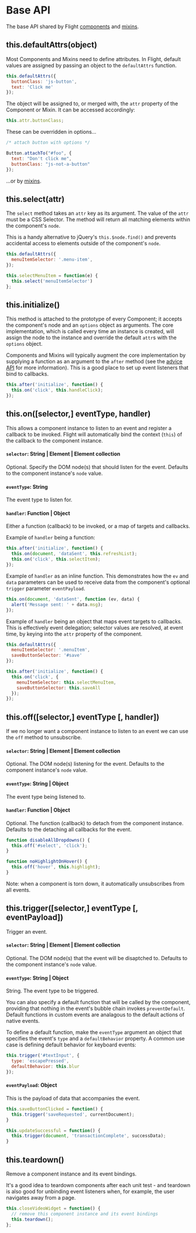 # Base API

The base API shared by Flight [components](component_api.md) and
[mixins](mixin_api.md).

<a name="this.defaultAttrs"></a>
## this.defaultAttrs(object)

Most Components and Mixins need to define attributes. In Flight, default values
are assigned by passing an object to the `defaultAttrs` function.

```js
this.defaultAttrs({
  buttonClass: 'js-button',
  text: 'Click me'
});
```

The object will be assigned to, or merged with, the `attr` property of the
Component or Mixin. It can be accessed accordingly:

```js
this.attr.buttonClass;
```

These can be overridden in options...

```js
/* attach button with options */

Button.attachTo("#foo", {
  text: "Don't click me",
  buttonClass: "js-not-a-button"
});
```

...or by [mixins](mixin_api.md).

<a name="this.select"></a>
## this.select(attr)

The `select` method takes an `attr` key as its argument. The value of the
`attr` must be a CSS Selector. The method will return all matching elements
within the component's `node`.

This is a handy alternative to jQuery's `this.$node.find()` and prevents
accidental access to elements outside of the component's `node`.

```js
this.defaultAttrs({
  menuItemSelector: '.menu-item',
});

this.selectMenuItem = function(e) {
  this.select('menuItemSelector')
};
```

<a name="this.initialize"></a>
## this.initialize()

This method is attached to the prototype of every Component; it accepts the component's node and an `options`
object as arguments. The core implementation, which is called every time an instance is created, will assign the
node to the instance and override the default `attr`s with the `options` object.

Components and Mixins will typically augment the core implementation by supplying a function as an argument to the
`after` method (see the [advice API](advice_api.md) for more information). This is a good place to set up event
listeners that bind to callbacks.

```js
this.after('initialize', function() {
  this.on('click', this.handleClick);
});
```

<a name="this.on"></a>
## this.on([selector,] eventType, handler)

This allows a component instance to listen to an event and register a callback to be
invoked. Flight will automatically bind the context (`this`) of the callback to
the component instance.

#### `selector`: String | Element | Element collection

Optional. Specify the DOM node(s) that should listen for the event.
Defaults to the component instance's `node` value.

#### `eventType`: String

The event type to listen for.

#### `handler`: Function | Object

Either a function (callback) to be invoked, or a map of targets and callbacks.

Example of `handler` being a function:

```js
this.after('initialize', function() {
  this.on(document, 'dataSent', this.refreshList);
  this.on('click', this.selectItem);
});
```

Example of `handler` as an inline function. This demonstrates how the `ev` and `data` parameters can be used
to receive data from the component's optional `trigger` parameter `eventPayload`.

```js
this.on(document, 'dataSent', function (ev, data) {
  alert('Message sent: ' + data.msg);
});
```

Example of `handler` being an object that maps event targets to callbacks.
This is effectively event delegation; selector values are resolved, at event
time, by keying into the `attr` property of the component.

```js
this.defaultAttrs({
  menuItemSelector: '.menuItem',
  saveButtonSelector: '#save'
});

this.after('initialize', function() {
  this.on('click', {
    menuItemSelector: this.selectMenuItem,
    saveButtonSelector: this.saveAll
  });
});
```

<a name="this.off"></a>
## this.off([selector,] eventType [, handler])

If we no longer want a component instance to listen to an event we can use the
`off` method to unsubscribe.

#### `selector`: String | Element | Element collection

Optional. The DOM node(s) listening for the event.
Defaults to the component instance's `node` value.

#### `eventType`: String | Object

The event type being listened to.

#### `handler`: Function | Object

Optional. The function (callback) to detach from the component instance.
Defaults to the detaching all callbacks for the event.

```js
function disableAllDropdowns() {
  this.off('#select', 'click');
}

function noHighlightOnHover() {
  this.off('hover', this.highlight);
}
```

Note: when a component is torn down, it automatically unsubscribes from all
events.

<a name="this.trigger"></a>
## this.trigger([selector,] eventType [, eventPayload])

Trigger an event.

#### `selector`: String | Element | Element collection

Optional. The DOM node(s) that the event will be disaptched to.
Defaults to the component instance's `node` value.

#### `eventType`: String | Object

String. The event type to be triggered.

You can also specify a default function that will be called by the component,
providing that nothing in the event's bubble chain invokes `preventDefault`.
Default functions in custom events are analagous to the default actions of
native events.

To define a default function, make the `eventType` argument an object that
specifies the event's `type` and a `defaultBehavior` property. A common use
case is defining default behavior for keyboard events:

```js
this.trigger('#textInput', {
  type: 'escapePressed',
  defaultBehavior: this.blur
});
```

#### `eventPayload`: Object

This is the payload of data that accompanies the event.

```js
this.saveButtonClicked = function() {
  this.trigger('saveRequested', currentDocument);
}

this.updateSuccessful = function() {
  this.trigger(document, 'transactionComplete', successData);
}
```

<a name="this.teardown"></a>
## this.teardown()

Remove a component instance and its event bindings.

It's a good idea to teardown components after each unit test - and
teardown is also good for unbinding event listeners when, for example, the user
navigates away from a page.

```js
this.closeVideoWidget = function() {
  // remove this component instance and its event bindings
  this.teardown();
};
```

